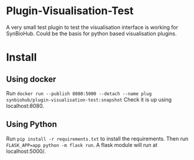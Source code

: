 # Plugin-Visualisation-Test
A very small test plugin to test the visualisation interface is working for SynBioHub. Could be the basis for python based visualisation plugins.

# Install
## Using docker
Run `docker run --publish 8080:5000 --detach --name plug synbiohub/plugin-visualisation-test:snapshot`
Check it is up using localhost:8080.

## Using Python
Run `pip install -r requirements.txt` to install the requirements. Then run `FLASK_APP=app python -m flask run`. A flask module will run at localhost:5000/.
